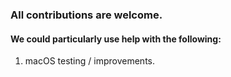 ### All contributions are welcome.

#### We could particularly use help with the following:

1. macOS testing / improvements.
